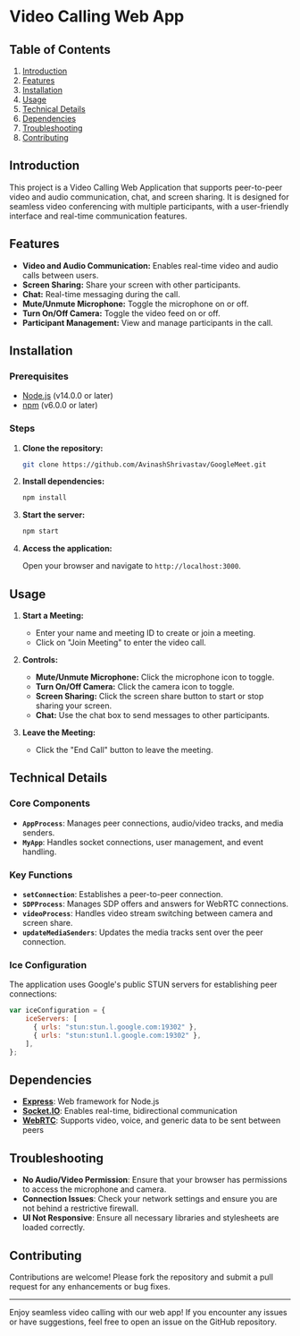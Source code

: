 # Video Calling Web App

## Table of Contents
1. [Introduction](#introduction)
2. [Features](#features)
3. [Installation](#installation)
4. [Usage](#usage)
5. [Technical Details](#technical-details)
6. [Dependencies](#dependencies)
7. [Troubleshooting](#troubleshooting)
8. [Contributing](#contributing)

## Introduction

This project is a Video Calling Web Application that supports peer-to-peer video and audio communication, chat, and screen sharing. It is designed for seamless video conferencing with multiple participants, with a user-friendly interface and real-time communication features.

## Features

- **Video and Audio Communication:** Enables real-time video and audio calls between users.
- **Screen Sharing:** Share your screen with other participants.
- **Chat:** Real-time messaging during the call.
- **Mute/Unmute Microphone:** Toggle the microphone on or off.
- **Turn On/Off Camera:** Toggle the video feed on or off.
- **Participant Management:** View and manage participants in the call.

## Installation

### Prerequisites

- [Node.js](https://nodejs.org/) (v14.0.0 or later)
- [npm](https://www.npmjs.com/) (v6.0.0 or later)

### Steps

1. **Clone the repository:**

   ```bash
   git clone https://github.com/AvinashShrivastav/GoogleMeet.git
   ```

2. **Install dependencies:**

   ```bash
   npm install
   ```

3. **Start the server:**

   ```bash
   npm start
   ```

4. **Access the application:**

   Open your browser and navigate to `http://localhost:3000`.

## Usage

1. **Start a Meeting:**
   - Enter your name and meeting ID to create or join a meeting.
   - Click on "Join Meeting" to enter the video call.

2. **Controls:**
   - **Mute/Unmute Microphone:** Click the microphone icon to toggle.
   - **Turn On/Off Camera:** Click the camera icon to toggle.
   - **Screen Sharing:** Click the screen share button to start or stop sharing your screen.
   - **Chat:** Use the chat box to send messages to other participants.

3. **Leave the Meeting:**
   - Click the "End Call" button to leave the meeting.

## Technical Details

### Core Components

- **`AppProcess`**: Manages peer connections, audio/video tracks, and media senders.
- **`MyApp`**: Handles socket connections, user management, and event handling.

### Key Functions

- **`setConnection`**: Establishes a peer-to-peer connection.
- **`SDPProcess`**: Manages SDP offers and answers for WebRTC connections.
- **`videoProcess`**: Handles video stream switching between camera and screen share.
- **`updateMediaSenders`**: Updates the media tracks sent over the peer connection.

### Ice Configuration

The application uses Google's public STUN servers for establishing peer connections:
```js
var iceConfiguration = {
    iceServers: [
      { urls: "stun:stun.l.google.com:19302" },
      { urls: "stun:stun1.l.google.com:19302" },
    ],
};
```

## Dependencies

- **[Express](https://expressjs.com/)**: Web framework for Node.js
- **[Socket.IO](https://socket.io/)**: Enables real-time, bidirectional communication
- **[WebRTC](https://webrtc.org/)**: Supports video, voice, and generic data to be sent between peers

## Troubleshooting

- **No Audio/Video Permission**: Ensure that your browser has permissions to access the microphone and camera.
- **Connection Issues**: Check your network settings and ensure you are not behind a restrictive firewall.
- **UI Not Responsive**: Ensure all necessary libraries and stylesheets are loaded correctly.

## Contributing

Contributions are welcome! Please fork the repository and submit a pull request for any enhancements or bug fixes.

---

Enjoy seamless video calling with our web app! If you encounter any issues or have suggestions, feel free to open an issue on the GitHub repository.
